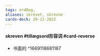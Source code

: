 ```yaml
---
tags: ordBog, 
aliases: skrevet, skrevne
cards-deck: 29-11-2022
---
```


#### skreven #tillægsord形容词  #card-reverse 
- 书面的
^1669118681187